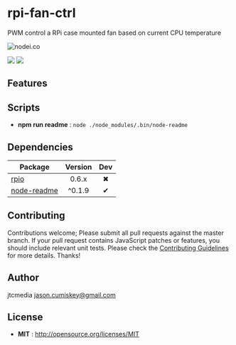 # rpi-fan-ctrl

PWM control a RPi case mounted fan based on current CPU temperature

![nodei.co](https://nodei.co/npm/rpi-fan-ctrl.png?downloads=true&downloadRank=true&stars=true)

![](https://david-dm.org/jtcmedia/rpi-fan-ctrl/status.svg)
![](https://david-dm.org/jtcmedia/rpi-fan-ctrl/dev-status.svg)

## Features


## Scripts

 - **npm run readme** : `node ./node_modules/.bin/node-readme`

## Dependencies

Package | Version | Dev
--- |:---:|:---:
[rpio](https://www.npmjs.com/package/rpio) | 0.6.x | ✖
[node-readme](https://www.npmjs.com/package/node-readme) | ^0.1.9 | ✔


## Contributing

Contributions welcome; Please submit all pull requests against the master branch. If your pull request contains JavaScript patches or features, you should include relevant unit tests. Please check the [Contributing Guidelines](contributng.md) for more details. Thanks!

## Author

jtcmedia <jason.cumiskey@gmail.com>

## License

 - **MIT** : http://opensource.org/licenses/MIT
